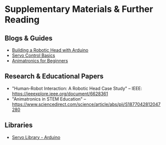 # Supplementary Materials & Further Reading

## Blogs & Guides
- [Building a Robotic Head with Arduino](https://create.arduino.cc/projecthub/projects/tags/animatronic)
- [Servo Control Basics](https://learn.adafruit.com/adafruit-arduino-lesson-14-servo-motors)
- [Animatronics for Beginners](https://www.instructables.com/Animatronic-Robot-Head/)

## Research & Educational Papers
- "Human-Robot Interaction: A Robotic Head Case Study" – IEEE: https://ieeexplore.ieee.org/document/6628361
- "Animatronics in STEM Education" – https://www.sciencedirect.com/science/article/abs/pii/S1877042812047280

## Libraries
- [Servo Library - Arduino](https://www.arduino.cc/en/Reference/Servo)
